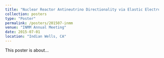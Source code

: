 ```yaml
---
title: "Nuclear Reactor Antineutrino Directionality via Elastic Electron Scattering in a Gd-Doped Water Cherenkov Detector"
collection: posters
type: "Poster"
permalink: /posters/201507-inmm
venue: "INMM Annual Meeting"
date: 2015-07-01
location: "Indian Wells, CA"
---
```


This poster is about...
